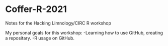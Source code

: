 # Coffer-R-2021

Notes for the Hacking Limnology/CIRC R workshop

My personal goals for this workshop:
-Learning how to use GitHub, creating a repositary.
-R usage on GitHub.
 

